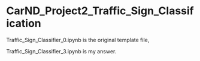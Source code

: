 # CarND_Project2_Traffic_Sign_Classification


Traffic_Sign_Classifier_0.ipynb is the original template file,

Traffic_Sign_Classifier_3.ipynb is my answer.
